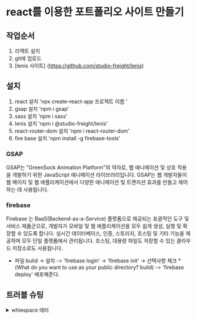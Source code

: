 # react를 이용한 포트폴리오 사이트 만들기

## 작업순서

1. 리액트 설치
2. git에 업로드
3. [lenis 사이트] (https://github.com/studio-freight/lenis)


## 설치

1. react 설치 'npx create-react-app 프로젝트 이름 '
2. gsap 설치 'npm i gsap'
3. sass 설치 'npm i sass'
4. lenis 설치 'npm i @studio-freight/lenis'
5. react-router-dom 설치 'npm i react-router-dom'
6. fire base 설치 'npm install -g firebase-tools'


### GSAP

GSAP는 "GreenSock Animation Platform"의 약자로, 웹 애니메이션 및 상호 작용을 개발하기 위한 JavaScript 애니메이션 라이브러리입니다.
GSAP는 웹 개발자들이 웹 페이지 및 웹 애플리케이션에서 다양한 애니메이션 및 트랜지션 효과를 만들고 제어하는 데 사용됩니다.


### firebase

Firebase 는 BaaS(Backend-as-a-Service) 플랫폼으로 제공되는 포괄적인 도구 및 서비스 제품군으로, 개발자가 모바일 및 웹 애플리케이션을 모두 쉽게 생성, 실행 및 확장할 수 있도록 합니다. 실시간 데이터베이스, 인증, 스토리지, 호스팅 및 기타 기능을 제공하며 모두 단일 플랫폼에서 관리됩니다.
호스팅, 대용량 파일도 저장할 수 있는 클라우드 저장소로도 사용됩니다.
- 파일 bulid -> 설치 -> 'firebase login' -> 'firebase init' -> 선택사항 체크 *(What do you want to use as your public directory? build)
  -> 'firebase deploy' 배포해준다.


## 트러블 슈팅

<details>
<summary>whiespace 에러</summary>

해결방법
`git config --global core.autocrlf true // 시스템 전체에 적용`
`git config core.autocrlf true // 해당 프로젝트에만 적용`

</details>

